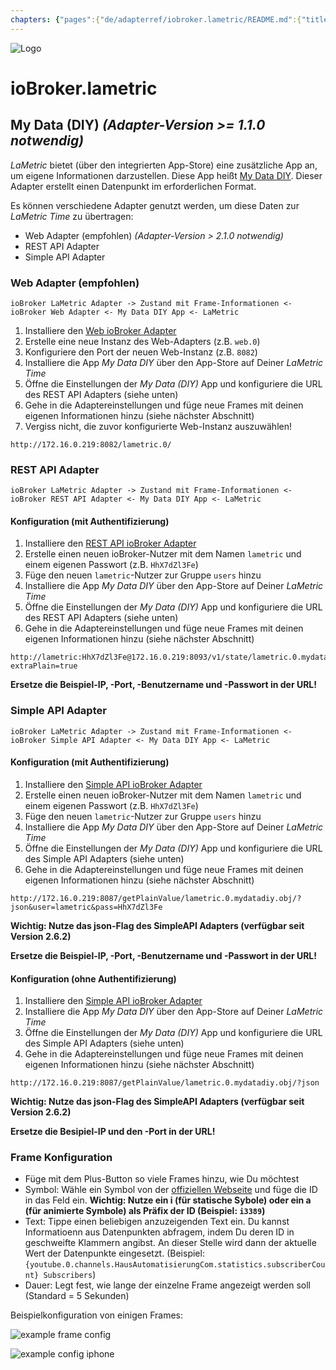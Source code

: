 ```yaml
---
chapters: {"pages":{"de/adapterref/iobroker.lametric/README.md":{"title":{"de":"ioBroker.lametric"},"content":"de/adapterref/iobroker.lametric/README.md"},"de/adapterref/iobroker.lametric/apps.md":{"title":{"de":"ioBroker.lametric"},"content":"de/adapterref/iobroker.lametric/apps.md"},"de/adapterref/iobroker.lametric/my-data-diy.md":{"title":{"de":"ioBroker.lametric"},"content":"de/adapterref/iobroker.lametric/my-data-diy.md"},"de/adapterref/iobroker.lametric/notifications.md":{"title":{"de":"ioBroker.lametric"},"content":"de/adapterref/iobroker.lametric/notifications.md"},"de/adapterref/iobroker.lametric/blockly.md":{"title":{"de":"ioBroker.lametric"},"content":"de/adapterref/iobroker.lametric/blockly.md"}}}
---
```

![Logo](../../admin/lametric.png)

# ioBroker.lametric

## My Data (DIY) *(Adapter-Version >= 1.1.0 notwendig)*

*LaMetric* bietet (über den integrierten App-Store) eine zusätzliche App an, um eigene Informationen darzustellen. Diese App heißt [My Data DIY](https://apps.lametric.com/apps/my_data__diy_/8942). Dieser Adapter erstellt einen Datenpunkt im erforderlichen Format.

Es können verschiedene Adapter genutzt werden, um diese Daten zur *LaMetric Time* zu übertragen:

- Web Adapter (empfohlen) *(Adapter-Version > 2.1.0 notwendig)*
- REST API Adapter
- Simple API Adapter

### Web Adapter (empfohlen)

```ioBroker LaMetric Adapter -> Zustand mit Frame-Informationen <- ioBroker Web Adapter <- My Data DIY App <- LaMetric```

1. Installiere den [Web ioBroker Adapter](https://github.com/ioBroker/ioBroker.web)
2. Erstelle eine neue Instanz des Web-Adapters (z.B. ``web.0``)
3. Konfiguriere den Port der neuen Web-Instanz (z.B. ``8082``)
4. Installiere die App *My Data DIY* über den App-Store auf Deiner *LaMetric Time*
5. Öffne die Einstellungen der *My Data (DIY)* App und konfiguriere die URL des REST API Adapters (siehe unten)
6. Gehe in die Adaptereinstellungen und füge neue Frames mit deinen eigenen Informationen hinzu (siehe nächster Abschnitt)
7. Vergiss nicht, die zuvor konfigurierte Web-Instanz auszuwählen!

```
http://172.16.0.219:8082/lametric.0/
```

### REST API Adapter

```ioBroker LaMetric Adapter -> Zustand mit Frame-Informationen <- ioBroker REST API Adapter <- My Data DIY App <- LaMetric```

#### Konfiguration (mit Authentifizierung)

1. Installiere den [REST API ioBroker Adapter](https://github.com/ioBroker/ioBroker.rest-api)
2. Erstelle einen neuen ioBroker-Nutzer mit dem Namen ``lametric`` und einem eigenen Passwort (z.B. ``HhX7dZl3Fe``)
3. Füge den neuen ``lametric``-Nutzer zur Gruppe ``users`` hinzu
4. Installiere die App *My Data DIY* über den App-Store auf Deiner *LaMetric Time*
5. Öffne die Einstellungen der *My Data (DIY)* App und konfiguriere die URL des REST API Adapters (siehe unten)
6. Gehe in die Adaptereinstellungen und füge neue Frames mit deinen eigenen Informationen hinzu (siehe nächster Abschnitt)

```
http://lametric:HhX7dZl3Fe@172.16.0.219:8093/v1/state/lametric.0.mydatadiy.obj/plain?extraPlain=true
```

**Ersetze die Beispiel-IP, -Port, -Benutzername und -Passwort in der URL!**

### Simple API Adapter

```ioBroker LaMetric Adapter -> Zustand mit Frame-Informationen <- ioBroker Simple API Adapter <- My Data DIY App <- LaMetric```

#### Konfiguration (mit Authentifizierung)

1. Installiere den [Simple API ioBroker Adapter](https://github.com/ioBroker/ioBroker.simple-api)
2. Erstelle einen neuen ioBroker-Nutzer mit dem Namen ``lametric`` und einem eigenen Passwort (z.B. ``HhX7dZl3Fe``)
3. Füge den neuen ``lametric``-Nutzer zur Gruppe ``users`` hinzu
4. Installiere die App *My Data DIY* über den App-Store auf Deiner *LaMetric Time*
5. Öffne die Einstellungen der *My Data (DIY)* App und konfiguriere die URL des Simple API Adapters (siehe unten)
6. Gehe in die Adaptereinstellungen und füge neue Frames mit deinen eigenen Informationen hinzu (siehe nächster Abschnitt)

```
http://172.16.0.219:8087/getPlainValue/lametric.0.mydatadiy.obj/?json&user=lametric&pass=HhX7dZl3Fe
```

**Wichtig: Nutze das json-Flag des SimpleAPI Adapters (verfügbar seit Version 2.6.2)**

**Ersetze die Beispiel-IP, -Port, -Benutzername und -Passwort in der URL!**

#### Konfiguration (ohne Authentifizierung)

1. Installiere den [Simple API ioBroker Adapter](https://github.com/ioBroker/ioBroker.simple-api)
2. Installiere die App *My Data DIY* über den App-Store auf Deiner *LaMetric Time*
3. Öffne die Einstellungen der *My Data (DIY)* App und konfiguriere die URL des Simple API Adapters (siehe unten)
4. Gehe in die Adaptereinstellungen und füge neue Frames mit deinen eigenen Informationen hinzu (siehe nächster Abschnitt)

```
http://172.16.0.219:8087/getPlainValue/lametric.0.mydatadiy.obj/?json
```

**Wichtig: Nutze das json-Flag des SimpleAPI Adapters (verfügbar seit Version 2.6.2)**

**Ersetze die Besipiel-IP und den -Port in der URL!**

### Frame Konfiguration

- Füge mit dem Plus-Button so viele Frames hinzu, wie Du möchtest
- Symbol: Wähle ein Symbol von der [offiziellen Webseite](https://developer.lametric.com/icons) und füge die ID in das Feld ein. **Wichtig: Nutze ein i (für statische Sybole) oder ein a (für animierte Symbole) als Präfix der ID (Beispiel: `i3389`)**
- Text: Tippe einen beliebigen anzuzeigenden Text ein. Du kannst Informatioenn aus Datenpunkten abfragem, indem Du deren ID in geschweifte Klammern angibst. An dieser Stelle wird dann der aktuelle Wert der Datenpunkte eingesetzt. (Beispiel: `{youtube.0.channels.HausAutomatisierungCom.statistics.subscriberCount} Subscribers`)
- Dauer: Legt fest, wie lange der einzelne Frame angezeigt werden soll (Standard = 5 Sekunden)

Beispielkonfiguration von einigen Frames:

![example frame config](./img/my-data-diy.png)

![example config iphone](./img/my-data-diy-iphone.png)